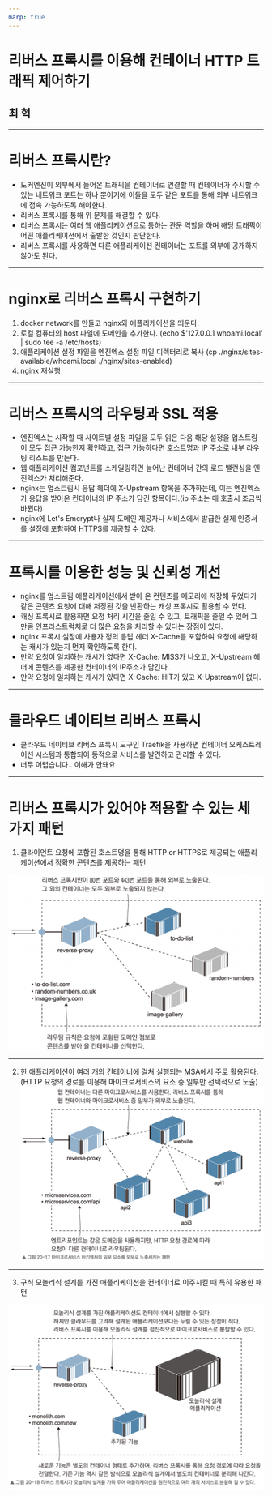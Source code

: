 ```yaml
---
marp: true
---
```


# 리버스 프록시를 이용해 컨테이너 HTTP 트래픽 제어하기

## 최 혁

---

# 리버스 프록시란?

- 도커엔진이 외부에서 들어온 트래픽을 컨테이너로 연결할 때 컨테이너가 주시할 수 있는 네트워크 포트는 하나 뿐이기에 이들을 모두 같은 포트를 통해 외부 네트워크에 접속 가능하도록 해야한다.
- 리버스 프록시를 통해 위 문제를 해결할 수 있다.
- 리버스 프록시는 여러 웹 애플리케이션으로 통하는 관문 역할을 하며 해당 트래픽이 어떤 애플리케이션에서 출발한 것인지 판단한다.
- 리버스 프록시를 사용하면 다른 애플리케이션 컨테이너는 포트를 외부에 공개하지 않아도 된다.

---

# nginx로 리버스 프록시 구현하기

1. docker network를 만들고 nginx와 애플리케이션을 띄운다.
2. 로컬 컴퓨터의 host 파일에 도메인을 추가한다.
   (echo $'127.0.0.1 whoami.local' | sudo tee -a /etc/hosts)
3. 애플리케이션 설정 파일을 엔진엑스 설정 파일 디렉터리로 복사
   (cp ./nginx/sites-available/whoami.local ./nginx/sites-enabled)
4. nginx 재실행

---

# 리버스 프록시의 라우팅과 SSL 적용

- 엔진엑스는 시작할 때 사이트별 설정 파일을 모두 읽은 다음 해당 설정을 업스트림이 모두 접근 가능한지 확인하고, 접근 가능하다면 호스트명과 IP 주소로 내부 라우팅 리스트를 만든다.
- 웹 애플리케이션 컴포넌트를 스케일링하면 늘어난 컨테이너 간의 로드 밸런싱을 엔진엑스가 처리해준다.
- nginx는 업스트림시 응답 헤더에 X-Upstream 항목을 추가하는데, 이는 엔진엑스가 응답을 받아온 컨테이너의 IP 주소가 담긴 항목이다.(ip 주소는 매 호출시 조금씩 바뀐다)
- nginx에 Let's Emcrypt나 실제 도메인 제공자나 서비스에서 발급한 실제 인증서를 설정에 포함하여 HTTPS를 제공할 수 있다.

---

# 프록시를 이용한 성능 및 신뢰성 개선

- nginx를 업스트림 애플리케이션에서 받아 온 컨텐츠를 메모리에 저장해 두었다가 같은 콘텐츠 요청에 대해 저장된 것을 반환하는 캐싱 프록시로 활용할 수 있다.
- 캐싱 프록시로 활용하면 요청 처리 시간을 줄일 수 있고, 트래픽을 줄일 수 있어 그만큼 인프라스트럭처로 더 많은 요청을 처리할 수 있다는 장점이 있다.
- nginx 프록시 설정에 사용자 정의 응답 헤더 X-Cache를 포함하여 요청에 해당하는 캐시가 있는지 먼저 확인하도록 한다.
- 만약 요청이 일치하는 캐시가 없다면 X-Cache: MISS가 나오고, X-Upstream 헤더에 콘텐츠를 제공한 컨테이너의 IP주소가 담긴다.
- 만약 요청에 일치하는 캐시가 있다면 X-Cache: HIT가 있고 X-Upstream이 없다.

---

# 클라우드 네이티브 리버스 프록시

- 클라우드 네이티브 리버스 프록시 도구인 Traefik을 사용하면 컨테이너 오케스트레이션 시스템과 통합되어 동적으로 서비스를 발견하고 관리할 수 있다.
- 너무 어렵습니다.. 이해가 안돼요

---

# 리버스 프록시가 있어야 적용할 수 있는 세 가지 패턴

1. 클라이언트 요청에 포함된 호스트명을 통해 HTTP or HTTPS로 제공되는 애플리케이션에서 정확한 콘텐츠를 제공하는 패턴

![w:600](image-1.png)

---

2. 한 애플리케이션이 여러 개의 컨테이너에 걸쳐 실행되는 MSA에서 주로 활용된다.(HTTP 요청의 경로를 이용해 마이크로서비스의 요소 중 일부만 선택적으로 노출)
   ![w:800](image.png)

---

3. 구식 모놀리식 설계를 가진 애플리케이션을 컨테이너로 이주시킬 때 특히 유용한 패턴

![w:800](image-2.png)

